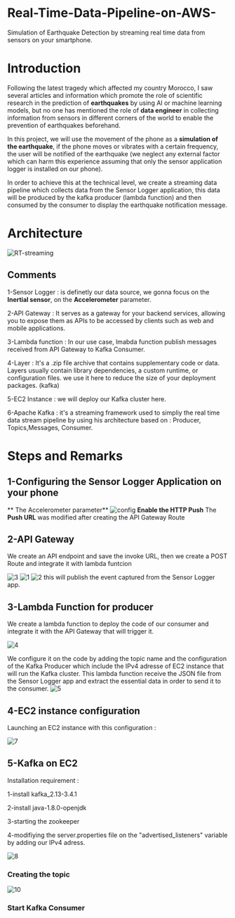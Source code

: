 # Real-Time-Data-Pipeline-on-AWS-
Simulation of Earthquake Detection by streaming real time data from sensors on your smartphone. 

# Introduction
Following the latest tragedy which affected my country Morocco, I saw several articles and information which promote the role of scientific research in the prediction of **earthquakes** by using AI or machine learning models, but no one has mentioned the role of **data engineer** in collecting information from sensors in different corners of the world to enable the prevention of earthquakes beforehand.

In this project, we will use the movement of the phone as a **simulation of the earthquake**, if the phone moves or vibrates with a certain frequency, the user will be notified of the earthquake (we neglect any external factor which can harm this experience assuming that only the sensor application logger is installed on our phone). 

In order to achieve this at the technical level, we create a streaming data pipeline which collects data from the Sensor Logger application, this data will be produced by the kafka producer (lambda function) and then consumed by the consumer to display the earthquake notification message. 

# Architecture 

![RT-streaming](https://github.com/hafsaelgha/Real-Time-Data-Pipeline-on-AWS-/assets/99973359/2148f98a-91c4-495f-baba-ef2690cfaf89)

## Comments 
1-Sensor Logger : is definetly our data source, we gonna focus on the **Inertial sensor**, on the **Accelerometer** parameter.

2-API Gateway : It serves as a gateway for your backend services, allowing you to expose them as APIs to be accessed by clients such as web and mobile applications.

3-Lambda function : In our use case, lmabda function publish messages received from API Gateway to Kafka Consumer.

4-Layer : It's a .zip file archive that contains supplementary code or data. Layers usually contain library dependencies, a custom runtime, or configuration files. we use it here to reduce the size of your deployment packages. (kafka)

5-EC2 Instance : we will deploy our Kafka cluster here.

6-Apache Kafka : it's a streaming framework used to simpliy the real time data stream pipeline by using his architecture based on : Producer, Topics,Messages, Consumer.

# Steps and Remarks 

## 1-Configuring the Sensor Logger Application on your phone
** The Accelerometer parameter**
![config](https://github.com/hafsaelgha/Real-Time-Data-Pipeline-on-AWS-/assets/99973359/a77e784c-0849-455f-bfb4-b326e27fc415)
**Enable the HTTP Push**
The **Push URL** was modified after creating the API Gateway Route

## 2-API Gateway 
We create an API endpoint and save the invoke URL, then we create a POST Route and integrate it with lambda funtcion

![3](https://github.com/hafsaelgha/Real-Time-Data-Pipeline-on-AWS-/assets/99973359/415065cf-1ab6-4c75-ba5b-75e5b1637fdd)
![1](https://github.com/hafsaelgha/Real-Time-Data-Pipeline-on-AWS-/assets/99973359/bfb8a6ba-aaa3-4739-8648-f8172a706bd5)
![2](https://github.com/hafsaelgha/Real-Time-Data-Pipeline-on-AWS-/assets/99973359/d87cd7c9-5ede-47ca-9a5c-e9cc1def82b1)
this will publish the event captured from the Sensor Logger app.

## 3-Lambda Function for producer
We create a lambda function to deploy the code of our consumer and integrate it with the API Gateway that will trigger it. 

![4](https://github.com/hafsaelgha/Real-Time-Data-Pipeline-on-AWS-/assets/99973359/a02e0ac3-6c68-4d43-b6cf-05d184b4acc4)

We configure it on the code by adding the topic name and the configuration of the Kafka Producer which include the IPv4 adresse of EC2 instance that will run the Kafka cluster. 
This lambda function receive the JSON file from the Sensor Logger app and extract the essential data in order to send it to the consumer.
![5](https://github.com/hafsaelgha/Real-Time-Data-Pipeline-on-AWS-/assets/99973359/340d736c-8d9c-46be-a197-53e5da0971f5)

## 4-EC2 instance configuration
Launching an EC2 instance with this configuration : 

![7](https://github.com/hafsaelgha/Real-Time-Data-Pipeline-on-AWS-/assets/99973359/2a9bd392-8083-4361-94c3-f6c30ed757c1)

## 5-Kafka on EC2 
Installation requirement : 

1-install kafka_2.13-3.4.1

2-install java-1.8.0-openjdk

3-starting the zookeeper

4-modifiying the server.properties file on the "advertised_listeners" variable by adding our IPv4 adress.

![8](https://github.com/hafsaelgha/Real-Time-Data-Pipeline-on-AWS-/assets/99973359/c64f3b78-b485-49f0-9fac-4f1fc2ea7349)

### Creating the topic 

![10](https://github.com/hafsaelgha/Real-Time-Data-Pipeline-on-AWS-/assets/99973359/190e04a3-f1c2-4745-a02d-364a0d2a3ff2)

### Start Kafka Consumer 














